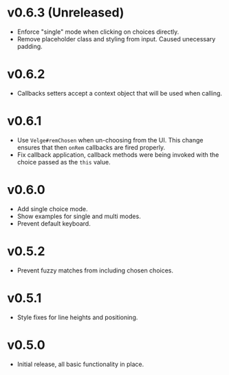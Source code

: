 # v0.6.3 (Unreleased)

* Enforce "single" mode when clicking on choices directly.
* Remove placeholder class and styling from input. Caused unecessary padding.

# v0.6.2

* Callbacks setters accept a context object that will be used when calling.

# v0.6.1

* Use `Velge#remChosen` when un-choosing from the UI. This change ensures that
  then `onRem` callbacks are fired properly.
* Fix callback application, callback methods were being invoked with the choice
  passed as the `this` value.

# v0.6.0

* Add single choice mode.
* Show examples for single and multi modes.
* Prevent default keyboard.

# v0.5.2

* Prevent fuzzy matches from including chosen choices.

# v0.5.1

* Style fixes for line heights and positioning.

# v0.5.0

* Initial release, all basic functionality in place.
